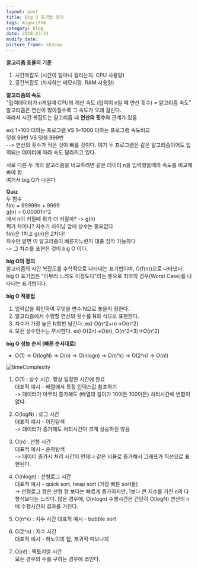 ```yaml
---
layout: post
title: Big O 표기법 정리
tags: Algorithm
category: blog
date: 2018-03-21
modify_date: 
picture_frame: shadow
---
```


**알고리즘 효율의 기준**
1. 시간복잡도 (시간이 얼마나 걸리는지. CPU 사용량)
2. 공간복잡도 (차지하는 메모리량. RAM 사용량)
   
   

**알고리즘의 속도**   
"입력데이터가 n개일때 CPU의 계산 속도 (입력이 n일 때 연산 횟수) = 알고리즘 속도"   
알고리즘은 연산이 많아질수록 그 속도가 오래 걸린다.    
따라서 시간 복잡도는 알고리즘 내 **연산의 횟수**와 관계가 있음   
   
ex) 1~100 더하는 프로그램 VS 1~1000 더하는 프로그램 속도비교   
덧셈 99번 VS 덧셈 999번   
--> 연산의 횟수가 적은 것이 빠를 것이다. 여기 두 프로그램은 같은 알고리즘이어도 입력되는 데이터에 따라 속도 달라지고 있다.    
   
서로 다른 두 개의 알고리즘을 비교하려면 같은 데이터 n을 입력했을때의 속도를 비교해봐야 함   
여기서 big O가 나온다   
  
**Quiz**  
두 함수  
f(n) = 99999n + 9999  
g(n) = 0.00001n^2  
에서 n이 커질때 뭐가 더 커질까? -> g(n)  
뭐가 차이나? 차수가 차이남 앞에 상수는 필요없다   
f(n)은 1차고 g(n)은 2차다!  
차수만 알면 이 알고리즘이 빠른지느린지 대충 짐작 가능하다   
-> 그 차수를 표현한 것이 big O 이다.   
  
    
**big O의 정의**   
알고리즘의 시간 복잡도를 수학적으로 나타내는 표기법이며, O(f(n))으로 나타낸다.   
big O 표기법은 "아무리 느려도 이정도다"라는 뜻으로 최악의 경우(Worst Case)를 나타내는 표기법이다.   
   
  
  
**big O 적용법**
1. 입력값을 확인하여 무엇을 변수 N으로 놓을지 정한다.
2. 알고리즘에서 수행할 연산의 횟수를 N의 식으로 표현한다.
3. 차수가 가장 높은 N항만 남긴다. ex) O(n^2+n)->O(n^2)
4. 모든 상수인수는 무시한다. ex) O(2n)->O(n), O(n^2+3)->O(n^2)
  
  
  
**big O 성능 순서 (빠른 순서대로)**
* O(1) -> O(logN) -> O(n) -> O(nlogn) -> O(n^k) -> O(2^n) -> O(n!)   

![timeComplexity](http://img1.daumcdn.net/thumb/R1920x0/?fname=http%3A%2F%2Fcfile22.uf.tistory.com%2Fimage%2F2561B14456AE53DF246309)   

1. O(1) : 상수 시간. 항상 일정한 시간에 완료   
대표적 예시 - 배열에서 특정 인덱스값 참조하기   
-> 데이터가 아무리 증가해도 (배열의 길이가 10이든 100이든) 처리시간에 변함이 없다.   
   
2. O(logN) : 로그 시간    
대표적 예시 - 이진탐색   
-> 데이터가 증가해도 처리시간이 크게 상승하진 않음   

3. O(n) : 선형 시간   
대표적 예시 - 순차탐색   
-> 데이터 증가시 처리 시간이 언제나 같은 비율로 증가해서 그래프가 직선으로 표현된다.   
   
4. O(nlogn) : 선형로그 시간   
대표적 예시 - quick sort, heap sort (가장 빠른 sort들)   
-> 선형로그 항은 선형 항 보다는 빠르게 증가하지만, 1보다 큰 지수를 가진 n의 다항식보다는 느리다. 많은 경우에, O(nlogn) 수행시간은 간단히 O(logN) 연산의 n 배 수행시간의 결과를 가진다.   
     
 5. O(n^k) : 지수 시간
대표적 예시 - bubble sort   

6. O(2^n)  : 지수 시간  
대표적 예시 - 하노이의 탑, 재귀적 피보나치   

7. O(n!) : 팩토리얼 시간   
모든 경우의 수를 구하는 경우에 쓰인다.   